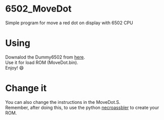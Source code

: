 # 6502_MoveDot
Simple program for move a red dot on display with 6502 CPU

# Using
Downalod the Dummy6502 from [here](https://github.com/rdeioris/dummy6502/releases).<br>
Use it for load ROM (MoveDot.bin).<br>
Enjoy! :smile:

# Change it
You can also change the instructions in the MoveDot.S.<br>
Remember, after doing this, to use the python [necroassbler](https://github.com/rdeioris/necroassembler) to create your ROM.
